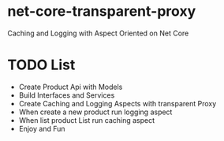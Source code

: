 # net-core-transparent-proxy
 Caching and Logging with Aspect Oriented on Net Core

# TODO List

- Create Product Api with Models
- Build Interfaces and Services
- Create Caching and Logging Aspects with transparent Proxy
- When create a new product run logging aspect
- When list product List run caching aspect
- Enjoy and Fun
